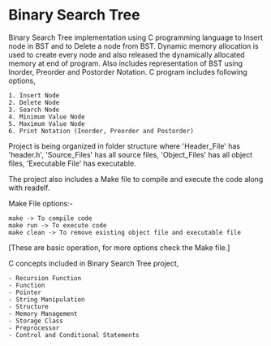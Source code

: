# Binary Search Tree

Binary Search Tree implementation using C programming language to Insert node in BST and to Delete a node from BST. Dynamic memory allocation is used to create every node and also released the dynamically allocated memory at end of program. Also includes representation of BST using Inorder, Preorder and Postorder Notation. C program includes following options,
    
    1. Insert Node
    2. Delete Node
    3. Search Node
    4. Minimum Value Node
    5. Maximum Value Node
    6. Print Notation (Inorder, Preorder and Postorder)

Project is being organized in folder structure where 'Header_File' has 'header.h', 'Source_Files' has all source files, 'Object_Files' has all object files, 'Executable File' has executable.

The project also includes a Make file to compile and execute the code along with readelf.

Make File options:-
    
    make -> To compile code
    make run -> To execute code
    make clean -> To remove existing object file and executable file
[These are basic operation, for more options check the Make file.]

C concepts included in Binary Search Tree project,
    
    - Recursion Function
    - Function
    - Pointer
    - String Manipulation
    - Structure
    - Memory Management
    - Storage Class
    - Preprocessor
    - Control and Conditional Statements
